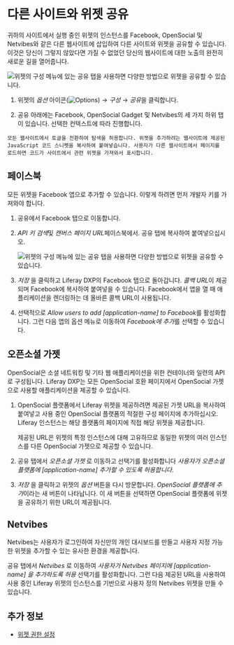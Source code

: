 # 다른 사이트와 위젯 공유

귀하의 사이트에서 실행 중인 위젯의 인스턴스를 Facebook, OpenSocial 및 Netvibes와 같은 다른 웹사이트에 삽입하여 다른 사이트와 위젯을 공유할 수 있습니다. 이것은 당신이 그렇지 않았다면 가질 수 없었던 당신의 웹사이트에 대한 노출의 완전히 새로운 길을 열어줍니다.

![위젯의 구성 메뉴에 있는 공유 탭을 사용하면 다양한 방법으로 위젯을 공유할 수 있습니다.](./sharing-widgets-with-other-sites/images/01.png)

1. 위젯의 *옵션* 아이콘(![Options](../../../../images/icon-app-options.png)) &rarr; *구성* &rarr; *공유*을 클릭합니다.

1. 공유 아래에는 Facebook, OpenSocial Gadget 및 Netvibes의 세 가지 하위 탭이 있습니다. 선택한 컨텍스트에 따라 진행합니다.

```{note}
모든 웹사이트에서 토글을 전환하여 탐색을 허용합니다. 위젯을 추가하려는 웹사이트에 제공된 JavaScript 코드 스니펫을 복사하여 붙여넣습니다. 사용자가 다른 웹사이트에서 페이지를 로드하면 코드가 사이트에서 관련 위젯을 가져와서 표시합니다.
```

## 페이스북

모든 위젯을 Facebook 앱으로 추가할 수 있습니다. 이렇게 하려면 먼저 개발자 키를 가져와야 합니다.

1. 공유에서 Facebook 탭으로 이동합니다.

1. *API 키 검색*<!--\[ include link -\]()-->및 *캔버스 페이지 URL*<!--\[ include link -\]()-->페이스북에서. 공유 탭에 복사하여 붙여넣으십시오.

    ![위젯의 구성 메뉴에 있는 공유 탭을 사용하면 다양한 방법으로 위젯을 공유할 수 있습니다.](./sharing-widgets-with-other-sites/images/02.png)

1. *저장* 을 클릭하고 Liferay DXP의 Facebook 탭으로 돌아갑니다. *콜백 URL*이 제공되며 Facebook에 복사하여 붙여넣을 수 있습니다. Facebook에서 앱을 열 때 애플리케이션을 렌더링하는 데 올바른 콜백 URL이 사용됩니다.

1. 선택적으로 *Allow users to add [application-name] to Facebook*를 활성화합니다. 그런 다음 앱의 옵션 메뉴로 이동하여 *Facebook에 추가*를 선택할 수 있습니다.

## 오픈소셜 가젯

OpenSocial은 소셜 네트워킹 및 기타 웹 애플리케이션을 위한 컨테이너와 일련의 API로 구성됩니다. Liferay DXP는 모든 OpenSocial 호환 페이지에서 OpenSocial 가젯으로 사용할 애플리케이션을 제공할 수 있습니다.

1. OpenSocial 플랫폼에서 Liferay 위젯을 제공하려면 제공된 가젯 URL을 복사하여 붙여넣고 사용 중인 OpenSocial 플랫폼의 적절한 구성 페이지에 추가하십시오. Liferay 인스턴스는 해당 플랫폼의 페이지에 직접 해당 위젯을 제공합니다.

    제공된 URL은 위젯의 특정 인스턴스에 대해 고유하므로 동일한 위젯의 여러 인스턴스를 다른 OpenSocial 가젯으로 제공할 수 있습니다.

1. 공유 탭에서 *오픈소셜 가젯* 로 이동하고 선택기를 활성화합니다 *사용자가 오픈소셜 플랫폼에 [application-name] 추가할 수 있도록 허용합니다*.

1. *저장* 을 클릭하고 위젯의 *옵션* 버튼을 다시 방문합니다. *OpenSocial 플랫폼에 추가*이라는 새 버튼이 나타납니다. 이 새 버튼을 선택하면 OpenSocial 플랫폼에 위젯을 공유하기 위한 URL이 제공됩니다.

## Netvibes

Netvibes는 사용자가 로그인하여 자신만의 개인 대시보드를 만들고 사용자 지정 가능한 위젯을 추가할 수 있는 유사한 환경을 제공합니다.

공유 탭에서 *Netvibes* 로 이동하여 *사용자가 Netvibes 페이지에 [application-name] 을 추가하도록 허용* 선택기를 활성화합니다. 그런 다음 제공된 URL을 사용하여 사용 중인 Liferay 위젯의 인스턴스를 기반으로 사용자 정의 Netvibes 위젯을 만들 수 있습니다.

## 추가 정보

- [위젯 권한 설정](./setting-widget-permissions.md)
